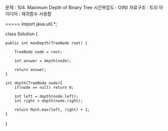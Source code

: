 문제 : 104. Maximum Depth of Binary Tree
시간복잡도 : O(N) 
자료구조 : 트리
아이디어 : 재귀함수 사용함


=====
import java.util.*;

class Solution {
    
   
    public int maxDepth(TreeNode root) {

        TreeNode node = root;
    
        int answer = depth(node);
        
        return answer;
    }

    int depth(TreeNode node){
        if(node == null) return 0;

        int left = depth(node.left);
        int right = depth(node.right);
    
        return Math.max(left, right) + 1;
    }
    
}
